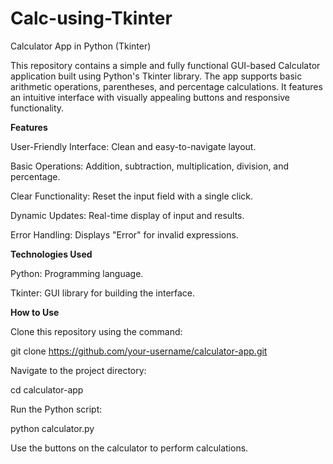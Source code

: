 # Calc-using-Tkinter
Calculator App in Python (Tkinter)

This repository contains a simple and fully functional GUI-based Calculator application built using Python's Tkinter library. The app supports basic arithmetic operations, parentheses, and percentage calculations. It features an intuitive interface with visually appealing buttons and responsive functionality.

**Features**

User-Friendly Interface: Clean and easy-to-navigate layout.

Basic Operations: Addition, subtraction, multiplication, division, and percentage.

Clear Functionality: Reset the input field with a single click.

Dynamic Updates: Real-time display of input and results.

Error Handling: Displays "Error" for invalid expressions.

**Technologies Used**

Python: Programming language.

Tkinter: GUI library for building the interface.

**How to Use**

Clone this repository using the command:

git clone https://github.com/your-username/calculator-app.git

Navigate to the project directory:

cd calculator-app

Run the Python script:

python calculator.py

Use the buttons on the calculator to perform calculations.
